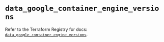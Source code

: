 # `data_google_container_engine_versions`

Refer to the Terraform Registry for docs: [`data_google_container_engine_versions`](https://registry.terraform.io/providers/hashicorp/google/5.35.0/docs/data-sources/container_engine_versions).
